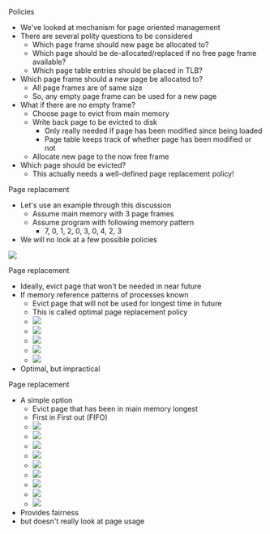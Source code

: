 Policies
 - We've looked at mechanism for page oriented management 
 - There are several polity questions to be considered
	 - Which page frame should new page be allocated to?
	 - Which page should be de-allocated/replaced if no free page frame available?
	 - Which page table entries should be placed in TLB?
- Which page frame should a new page be allocated to?
	- All page frames are of same size 
	- So, any empty page frame can be used for a new page 
- What if there are no empty frame?
	- Choose page to evict from main memory 
	- Write back page to be evicted to disk 
		- Only really needed if page has been modified since being loaded
		- Page table keeps track of whether page has been modified or not 
	- Allocate new page to the now free frame 
- Which page should be evicted?
	- This actually needs a well-defined page replacement policy!

Page replacement 
 - Let's use an example through this discussion
	 - Assume main memory with 3 page frames
	 - Assume program with following memory pattern 
		 - 7, 0, 1, 2, 0, 3, 0, 4, 2, 3
- We will no look at a few possible policies

![](Pasted%20image%2020240228172333.png)


Page replacement 
 - Ideally, evict page that won't be needed in near future
 - If memory reference patterns of processes known 
	 - Evict page that will not be used for longest time in future
	 - This is called optimal page replacement policy 
	 - ![](Pasted%20image%2020240228172346.png)
	 - ![](Pasted%20image%2020240228172355.png)
	 - ![](Pasted%20image%2020240228172405.png)
	 - ![](Pasted%20image%2020240228172422.png)
	 - ![](Pasted%20image%2020240228172506.png)
- Optimal, but impractical

Page replacement 
 - A simple option 
	 - Evict page that has been in main memory longest
	 - First in First out (FIFO)
	 - ![](Pasted%20image%2020240228172621.png)
	 - ![](Pasted%20image%2020240228172633.png)
	 - ![](Pasted%20image%2020240228172638.png)
	 - ![](Pasted%20image%2020240228172645.png)
	 - ![](Pasted%20image%2020240228172656.png)
	 - ![](Pasted%20image%2020240228172702.png)
	 - ![](Pasted%20image%2020240228172708.png)
	 - ![](Pasted%20image%2020240228172715.png)
	 - ![](Pasted%20image%2020240228172720.png)
- Provides fairness
- but doesn't really look at page usage

